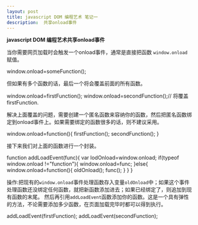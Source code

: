 ```yaml
---
layout: post
title: javascript DOM 编程艺术 笔记一
description:  共享onload事件
---
```



**javascript DOM 编程艺术共享onload事件**

当你需要网页加载时会触发一个onload事件，通常是直接把函数 ```window.onload``` 赋值。

  window.onload=someFunction();


但如果有多个函数的话，最后一个将会覆盖前面的所有函数。


  window.onload=firstFunction();
  window.onload=secondFunction();//  将覆盖 firstFunction.


解决上面覆盖的问题，需要创建一个匿名函数来容纳你的函数，然后把匿名函数绑定到onload事件上。如果需要绑定的函数很多的话，则不建议采用。


  window.onload=function(){
      firstFunction();
      secondFunction();
  }


接下来我们对上面的函数进行一个封装。


  function addLoadEvent(func){
      var lodOnload=window.onload;
      if(typeof window.onload !="function"){
          window.onload=func;
      }else{
          window.onload=function(){
              oldOnload();
              func();
          }
      }
  }


操作:把现有的```window.onload```事件处理函数存入变量```oldOnload```中；如果这个事件处理函数还没绑定任何函数，就把新函数添加进去；如果已经绑定了，则追加到现有函数的末尾。
然后再引用```addLoadEvent```函数添加你的函数。这是一个具有弹性的方法，不论需要添加多少函数，在页面加载完毕时都可以得到执行。


  addLoadEvent(firstFunction);
  addLoadEvent(secondFunction);






